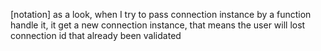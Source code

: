 [notation]
as a look, when I try to pass connection instance by a function handle it,
it get a new connection instance, that means the user will lost connection id
that already been validated